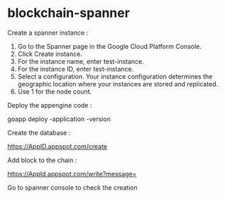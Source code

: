 # blockchain-spanner

Create a spanner instance :

1. Go to the Spanner page in the Google Cloud Platform Console.
2. Click Create instance.
3. For the instance name, enter test-instance.
4. For the instance ID, enter test-instance.
5. Select a configuration. Your instance configuration determines the geographic location where your instances are stored and replicated.
6. Use 1 for the node count.


Deploy the appengine code :

goapp deploy -application <AppID> -version <version>


Create the database :

https://AppID.appspot.com/create

Add block to the chain :

https://AppId.appspot.com/write?message=<yourNewBlockMessage>

Go to spanner console to check the creation

